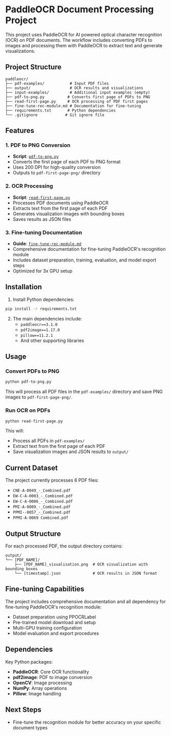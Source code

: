 # PaddleOCR Document Processing Project

This project uses PaddleOCR for AI powered optical character recognition (OCR) on PDF documents. The workflow includes converting PDFs to images and processing them with PaddleOCR to extract text and generate visualizations.

## Project Structure

```
paddleocr/
├── pdf-examples/           # Input PDF files
├── output/                 # OCR results and visualizations
├── input-examples/         # Additional input examples (empty)
├── pdf-to-png.py          # Converts first page of PDFs to PNG
├── read-first-page.py     # OCR processing of PDF first pages
├── fine-tune-rec-module.md # Documentation for fine-tuning
├── requirements.txt       # Python dependencies
└── .gitignore            # Git ignore file
```

## Features

### 1. PDF to PNG Conversion
- **Script**: [`pdf-to-png.py`](pdf-to-png.py)
- Converts the first page of each PDF to PNG format
- Uses 200 DPI for high-quality conversion
- Outputs to `pdf-first-page-png/` directory

### 2. OCR Processing
- **Script**: [`read-first-page.py`](read-first-page.py)
- Processes PDF documents using PaddleOCR
- Extracts text from the first page of each PDF
- Generates visualization images with bounding boxes
- Saves results as JSON files

### 3. Fine-tuning Documentation
- **Guide**: [`fine-tune-rec-module.md`](fine-tune-rec-module.md)
- Comprehensive documentation for fine-tuning PaddleOCR's recognition module
- Includes dataset preparation, training, evaluation, and model export steps
- Optimized for 3x GPU setup

## Installation

1. Install Python dependencies:
```bash
pip install -r requirements.txt
```

2. The main dependencies include:
   - `paddleocr==3.1.0`
   - `pdf2image==1.17.0`
   - `pillow==11.2.1`
   - And other supporting libraries

## Usage

### Convert PDFs to PNG
```bash
python pdf-to-png.py
```
This will process all PDF files in the `pdf-examples/` directory and save PNG images to `pdf-first-page-png/`.

### Run OCR on PDFs
```bash
python read-first-page.py
```
This will:
- Process all PDFs in `pdf-examples/`
- Extract text from the first page of each PDF
- Save visualization images and JSON results to `output/`

## Current Dataset

The project currently processes 6 PDF files:
- `CNE-A-0049_-_Combined.pdf`
- `EW-C-A-0003_-_Combined.pdf`
- `EW-C-A-0006_-_Combined.pdf`
- `PMI-A-0009_-_Combined.pdf`
- `PPMI--0057_-_Combined.pdf`
- `PPMI-A-0069 Combined.pdf`

## Output Structure

For each processed PDF, the output directory contains:
```
output/
└── [PDF_NAME]/
    ├── [PDF_NAME]_visualisation.png  # OCR visualization with bounding boxes
    └── [timestamp].json              # OCR results in JSON format
```

## Fine-tuning Capabilities

The project includes comprehensive documentation and all dependency for fine-tuning PaddleOCR's recognition module:
- Dataset preparation using PPOCRLabel
- Pre-trained model download and setup
- Multi-GPU training configuration
- Model evaluation and export procedures

## Dependencies

Key Python packages:
- **PaddleOCR**: Core OCR functionality
- **pdf2image**: PDF to image conversion
- **OpenCV**: Image processing
- **NumPy**: Array operations
- **Pillow**: Image handling

## Next Steps

- Fine-tune the recognition module for better accuracy on your specific document types